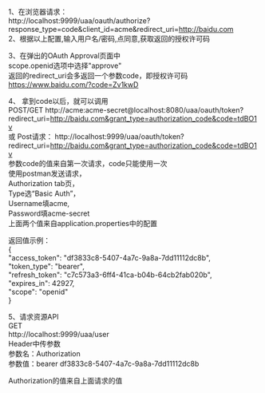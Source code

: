 1、在浏览器请求：      
http://localhost:9999/uaa/oauth/authorize?response_type=code&client_id=acme&redirect_uri=http://baidu.com   
2、根据以上配置,输入用户名/密码,点同意,获取返回的授权许可码   

3、在弹出的OAuth Approval页面中       
scope.openid选项中选择"approve"      
返回的redirect_uri会多返回一个参数code，即授权许可码   
https://www.baidu.com/?code=Zv1kwD    

4、
拿到code以后，就可以调用   
POST/GET http://acme:acme-secret@localhost:8080/uaa/oauth/token?redirect_uri=http://baidu.com&grant_type=authorization_code&code=tdBO1v     
或
Post请求：
http://localhost:9999/uaa/oauth/token?redirect_uri=http://baidu.com&grant_type=authorization_code&code=tdBO1v  
参数code的值来自第一次请求，code只能使用一次   
使用postman发送请求，   
Authorization tab页，        
Type选“Basic Auth”，      
Username填acme,      
Password填acme-secret   
上面两个值来自application.properties中的配置

返回值示例：   
{    
  "access_token": "df3833c8-5407-4a7c-9a8a-7dd11112dc8b",    
  "token_type": "bearer",    
  "refresh_token": "c7c573a3-6ff4-41ca-b04b-64cb2fab020b",    
  "expires_in": 42927,    
  "scope": "openid"    
}        

5、请求资源API   
GET   
http://localhost:9999/uaa/user    
Header中传参数     
参数名：Authorization     
参数值：bearer  df3833c8-5407-4a7c-9a8a-7dd11112dc8b

Authorization的值来自上面请求的值







